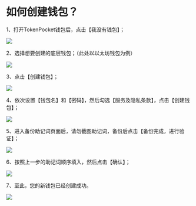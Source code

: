 # 如何创建钱包？

1、打开TokenPocket钱包后，点击【我没有钱包】； &#x20;

![](<../../.gitbook/assets/1 (34) (1).png>)

2、选择想要创建的底层钱包；（此处以以太坊钱包为例）

![](<../../.gitbook/assets/10 (1).png>)

3、点击【创建钱包】；

![](<../../.gitbook/assets/4 (3) (1).png>)

4、依次设置【钱包名】和【密码】，然后勾选【服务及隐私条款】，点击【创建钱包】；

![](<../../.gitbook/assets/5 (1) (2).png>)

5、进入备份助记词页面后，请勿截图助记词，备份后点击【备份完成，进行验证】；

![](<../../.gitbook/assets/6 (1) (2).png>)

6、按照上一步的助记词顺序填入，然后点击【确认】；

![](../../.gitbook/assets/9.png)

7、至此，您的新钱包已经创建成功。

![](<../../.gitbook/assets/2 (16) (1).png>)
